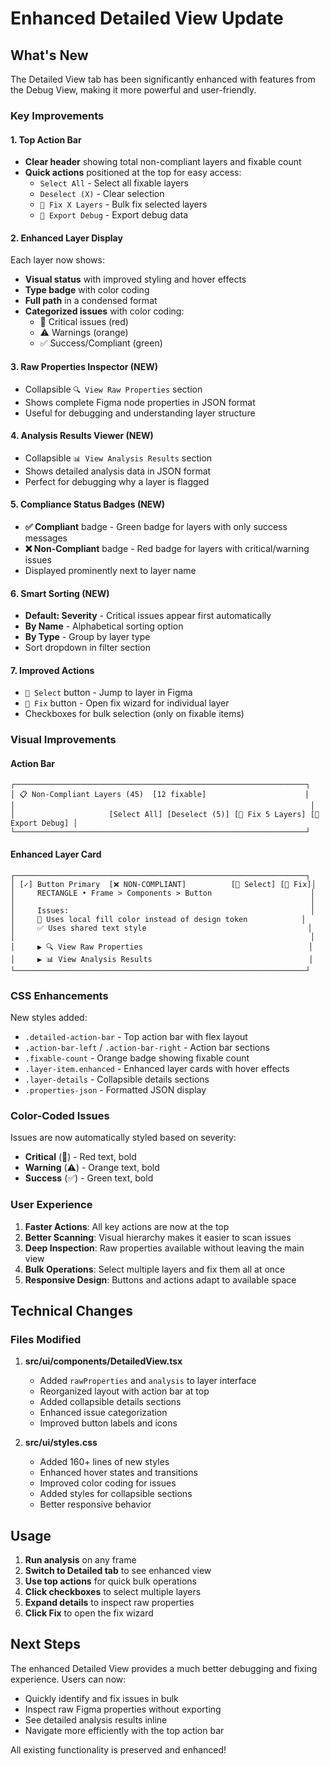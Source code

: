 # Enhanced Detailed View Update

## What's New

The Detailed View tab has been significantly enhanced with features from the Debug View, making it more powerful and user-friendly.

### Key Improvements

#### 1. **Top Action Bar**

- **Clear header** showing total non-compliant layers and fixable count
- **Quick actions** positioned at the top for easy access:
  - `Select All` - Select all fixable layers
  - `Deselect (X)` - Clear selection
  - `🔧 Fix X Layers` - Bulk fix selected layers
  - `💾 Export Debug` - Export debug data

#### 2. **Enhanced Layer Display**

Each layer now shows:

- **Visual status** with improved styling and hover effects
- **Type badge** with color coding
- **Full path** in a condensed format
- **Categorized issues** with color coding:
  - 🔴 Critical issues (red)
  - ⚠️ Warnings (orange)
  - ✅ Success/Compliant (green)

#### 3. **Raw Properties Inspector** (NEW)

- Collapsible `🔍 View Raw Properties` section
- Shows complete Figma node properties in JSON format
- Useful for debugging and understanding layer structure

#### 4. **Analysis Results Viewer** (NEW)

- Collapsible `📊 View Analysis Results` section
- Shows detailed analysis data in JSON format
- Perfect for debugging why a layer is flagged

#### 5. **Compliance Status Badges** (NEW)

- **✅ Compliant** badge - Green badge for layers with only success messages
- **❌ Non-Compliant** badge - Red badge for layers with critical/warning issues
- Displayed prominently next to layer name

#### 6. **Smart Sorting** (NEW)

- **Default: Severity** - Critical issues appear first automatically
- **By Name** - Alphabetical sorting option
- **By Type** - Group by layer type
- Sort dropdown in filter section

#### 7. **Improved Actions**

- `📍 Select` button - Jump to layer in Figma
- `🔧 Fix` button - Open fix wizard for individual layer
- Checkboxes for bulk selection (only on fixable items)

### Visual Improvements

#### Action Bar

```
┌─────────────────────────────────────────────────────────────────┐
│ 📋 Non-Compliant Layers (45)  [12 fixable]                      │
│                                                                  │
│                     [Select All] [Deselect (5)] [🔧 Fix 5 Layers] [💾 Export Debug] │
└─────────────────────────────────────────────────────────────────┘
```

#### Enhanced Layer Card

```
┌─────────────────────────────────────────────────────────────────┐
│ [✓] Button Primary  [❌ NON-COMPLIANT]          [📍 Select] [🔧 Fix]│
│     RECTANGLE • Frame > Components > Button                      │
│                                                                  │
│     Issues:                                                      │
│     🔴 Uses local fill color instead of design token            │
│     ✅ Uses shared text style                                    │
│                                                                  │
│     ▶ 🔍 View Raw Properties                                     │
│     ▶ 📊 View Analysis Results                                   │
└─────────────────────────────────────────────────────────────────┘
```

### CSS Enhancements

New styles added:

- `.detailed-action-bar` - Top action bar with flex layout
- `.action-bar-left` / `.action-bar-right` - Action bar sections
- `.fixable-count` - Orange badge showing fixable count
- `.layer-item.enhanced` - Enhanced layer cards with hover effects
- `.layer-details` - Collapsible details sections
- `.properties-json` - Formatted JSON display

### Color-Coded Issues

Issues are now automatically styled based on severity:

- **Critical** (🔴) - Red text, bold
- **Warning** (⚠️) - Orange text, bold
- **Success** (✅) - Green text, bold

### User Experience

1. **Faster Actions**: All key actions are now at the top
2. **Better Scanning**: Visual hierarchy makes it easier to scan issues
3. **Deep Inspection**: Raw properties available without leaving the main view
4. **Bulk Operations**: Select multiple layers and fix them all at once
5. **Responsive Design**: Buttons and actions adapt to available space

## Technical Changes

### Files Modified

1. **src/ui/components/DetailedView.tsx**

   - Added `rawProperties` and `analysis` to layer interface
   - Reorganized layout with action bar at top
   - Added collapsible details sections
   - Enhanced issue categorization
   - Improved button labels and icons

2. **src/ui/styles.css**
   - Added 160+ lines of new styles
   - Enhanced hover states and transitions
   - Improved color coding for issues
   - Added styles for collapsible sections
   - Better responsive behavior

## Usage

1. **Run analysis** on any frame
2. **Switch to Detailed tab** to see enhanced view
3. **Use top actions** for quick bulk operations
4. **Click checkboxes** to select multiple layers
5. **Expand details** to inspect raw properties
6. **Click Fix** to open the fix wizard

## Next Steps

The enhanced Detailed View provides a much better debugging and fixing experience. Users can now:

- Quickly identify and fix issues in bulk
- Inspect raw Figma properties without exporting
- See detailed analysis results inline
- Navigate more efficiently with the top action bar

All existing functionality is preserved and enhanced!
